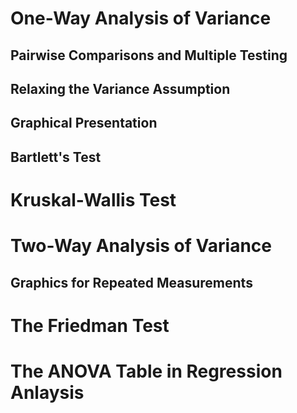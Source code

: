 # One-Way Analysis of Variance
## Pairwise Comparisons and Multiple Testing
## Relaxing the Variance Assumption
## Graphical Presentation
## Bartlett's Test
# Kruskal-Wallis Test
# Two-Way Analysis of Variance
## Graphics for Repeated Measurements
# The Friedman Test
# The ANOVA Table in Regression Anlaysis
